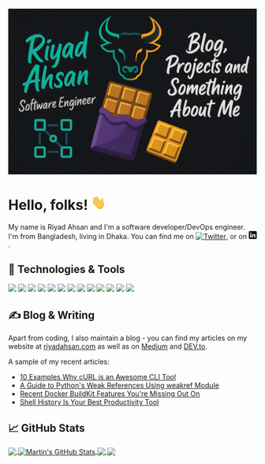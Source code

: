<!-- More info, tips and tricks for making GitHub Profile README can be found in my article at https://towardsdatascience.com/build-a-stunning-readme-for-your-github-profile-9b80434fe5d7 -->

[![Header](https://raw.githubusercontent.com/AhsanRiyad/AhsanRiyad/master/about_me_img.png "Header")](https://AhsanRiyad.dev/)

# Hello, folks! <img src="https://raw.githubusercontent.com/AhsanRiyad/AhsanRiyad/master/wave.gif" width="30px" height="30px" />

My name is Riyad Ahsan and I'm a software developer/DevOps engineer. I'm from Bangladesh, living in Dhaka. You can find me on [![Twitter][1.2]][1], or on [![LinkedIn][3.2]][3].

## 🔧 Technologies & Tools
![](https://img.shields.io/badge/OS-Linux-informational?style=flat&logo=linux&logoColor=white&color=2bbc8a)
![](https://img.shields.io/badge/Editor-IntelliJ_IDEA-informational?style=flat&logo=intellij-idea&logoColor=white&color=2bbc8a)
![](https://img.shields.io/badge/Code-Python-informational?style=flat&logo=python&logoColor=white&color=2bbc8a)
![](https://img.shields.io/badge/Code-JavaScript-informational?style=flat&logo=javascript&logoColor=white&color=2bbc8a)
![](https://img.shields.io/badge/Code-Golang-informational?style=flat&logo=go&logoColor=white&color=2bbc8a)
![](https://img.shields.io/badge/Code-Make-informational?style=flat&logo=cmake&logoColor=white&color=2bbc8a)
![](https://img.shields.io/badge/Code-Vue-informational?style=flat&logo=vue.js&logoColor=white&color=2bbc8a)
![](https://img.shields.io/badge/Shell-Bash-informational?style=flat&logo=gnu-bash&logoColor=white&color=2bbc8a)
![](https://img.shields.io/badge/Tools-PostgreSQL-informational?style=flat&logo=postgresql&logoColor=white&color=2bbc8a)
![](https://img.shields.io/badge/Tools-Docker-informational?style=flat&logo=docker&logoColor=white&color=2bbc8a)
![](https://img.shields.io/badge/Tools-Kubernetes-informational?style=flat&logo=kubernetes&logoColor=white&color=2bbc8a)
![](https://img.shields.io/badge/Tools-Red_Hat_OpenShift-informational?style=flat&logo=red-hat-open-shift&logoColor=white&color=2bbc8a)
![](https://img.shields.io/badge/Cloud-Digital_Ocean-informational?style=flat&logo=digitalocean&logoColor=white&color=2bbc8a)

## &#x270d; Blog & Writing

Apart from coding, I also maintain a blog - you can find my articles on my website at [riyadahsan.com](https://blog.riyadahsan.com/) as well as on [Medium](https://medium.com/@af.riyad) and [DEV.to](https://dev.to/AhsanRiyad).

A sample of my recent articles:

<!-- BLOG-POST-LIST:START -->
- [10 Examples Why cURL is an Awesome CLI Tool](https://AhsanRiyad.dev/blog/113)
- [A Guide to Python&#39;s Weak References Using weakref Module](https://AhsanRiyad.dev/blog/112)
- [Recent Docker BuildKit Features You&#39;re Missing Out On](https://AhsanRiyad.dev/blog/111)
- [Shell History Is Your Best Productivity Tool](https://AhsanRiyad.dev/blog/110)
<!-- BLOG-POST-LIST:END -->

## &#x1f4c8; GitHub Stats

<a href="https://github.com/AhsanRiyad/AhsanRiyad">
  <img align="center" src="https://github-readme-stats.vercel.app/api/top-langs/?username=AhsanRiyad&hide=java,html,tex&title_color=ffffff&text_color=c9cacc&icon_color=2bbc8a&bg_color=1d1f21&langs_count=3" />
</a>
<a href="https://github.com/AhsanRiyad/AhsanRiyad">
  <img align="center" src="https://github-readme-stats.vercel.app/api?username=AhsanRiyad&show_icons=true&line_height=27&count_private=true&title_color=ffffff&text_color=c9cacc&icon_color=2bbc8a&bg_color=1d1f21" alt="Martin's GitHub Stats" />
</a>

<a href="https://github.com/AhsanRiyad/python-project-blueprint">
  <img align="center" src="https://github-readme-stats.vercel.app/api/pin/?username=AhsanRiyad&repo=python-project-blueprint&title_color=ffffff&text_color=c9cacc&icon_color=2bbc8a&bg_color=1d1f21" />
</a>


<a href="https://github.com/AhsanRiyad/go-project-blueprint">
  <img align="center" src="https://github-readme-stats.vercel.app/api/pin/?username=AhsanRiyad&repo=go-project-blueprint&title_color=ffffff&text_color=c9cacc&icon_color=2bbc8a&bg_color=1d1f21" />
</a>    

<!-- links to social media icons -->

<!-- icons with padding -->

[1.1]: http://i.imgur.com/tXSoThF.png (twitter icon with padding)
[2.1]: http://i.imgur.com/0o48UoR.png (github icon with padding)

<!-- icons without padding -->

[1.2]: http://i.imgur.com/wWzX9uB.png (twitter icon without padding)
[2.2]: http://i.imgur.com/9I6NRUm.png (github icon without padding)
[3.2]: https://raw.githubusercontent.com/AhsanRiyad/AhsanRiyad/master/linkedin-3-16.png (LinkedIn icon without padding)


<!-- links to your social media accounts -->

[1]: https://facebook.com/riyadahsan6
[2]: https://github.com/AhsanRiyad
[3]: https://www.linkedin.com/in/riyadahsan/


<!-- Resources -->
<!-- Icons: https://simpleicons.org/ -->
<!-- GitHub Stats: https://github.com/anuraghazra/github-readme-stats -->
<!-- Emojis: https://emojipedia.org/emoji/ -->
<!-- HTML Emojis: https://www.fileformat.info/index.htm -->
<!-- Shields: https://shields.io/ -->
<!-- Awesome GitHub Profile README: https://github.com/abhisheknaiidu/awesome-github-profile-readme -->
